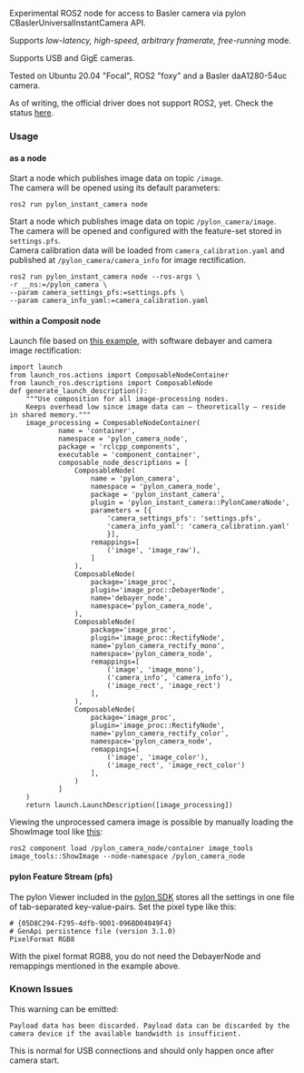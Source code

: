 Experimental ROS2 node for access to Basler camera via pylon CBaslerUniversalInstantCamera API. 

Supports *low-latency, high-speed, arbitrary framerate, free-running* mode.

Supports USB and GigE cameras.

Tested on Ubuntu 20.04 "Focal", ROS2 "foxy" and a Basler daA1280-54uc camera.

As of writing, the official driver does not support ROS2, yet. Check the status [here](https://github.com/basler/pylon-ros-camera/issues/58).

### Usage

#### as a node

Start a node which publishes image data on topic `/image`.  
The camera will be opened using its default parameters:

    ros2 run pylon_instant_camera node

Start a node which publishes image data on topic `/pylon_camera/image`.  
The camera will be opened and configured with the feature-set stored in `settings.pfs`.  
Camera calibration data will be loaded from `camera_calibration.yaml` and published at `/pylon_camera/camera_info` for image rectification.

    ros2 run pylon_instant_camera node --ros-args \
    -r __ns:=/pylon_camera \
    --param camera_settings_pfs:=settings.pfs \
    --param camera_info_yaml:=camera_calibration.yaml

#### within a Composit node

Launch file based on [this example](https://github.com/ros2/demos/blob/foxy/composition/launch/composition_demo.launch.py), with software debayer and camera image rectification:

    import launch
    from launch_ros.actions import ComposableNodeContainer
    from launch_ros.descriptions import ComposableNode
    def generate_launch_description():
        """Use composition for all image-processing nodes.
        Keeps overhead low since image data can – theoretically – reside in shared memory."""
        image_processing = ComposableNodeContainer(
                name = 'container',
                namespace = 'pylon_camera_node',
                package = 'rclcpp_components',
                executable = 'component_container',
                composable_node_descriptions = [
                    ComposableNode(
                        name = 'pylon_camera',
                        namespace = 'pylon_camera_node',
                        package = 'pylon_instant_camera',
                        plugin = 'pylon_instant_camera::PylonCameraNode',
                        parameters = [{
                            'camera_settings_pfs': 'settings.pfs',
                            'camera_info_yaml': 'camera_calibration.yaml'
                            }],
                        remappings=[
                            ('image', 'image_raw'),
                        ]
                    ),
                    ComposableNode(
                        package='image_proc',
                        plugin='image_proc::DebayerNode',
                        name='debayer_node',
                        namespace='pylon_camera_node',
                    ),
                    ComposableNode(
                        package='image_proc',
                        plugin='image_proc::RectifyNode',
                        name='pylon_camera_rectify_mono',
                        namespace='pylon_camera_node',
                        remappings=[
                            ('image', 'image_mono'),
                            ('camera_info', 'camera_info'),
                            ('image_rect', 'image_rect')
                        ],
                    ),
                    ComposableNode(
                        package='image_proc',
                        plugin='image_proc::RectifyNode',
                        name='pylon_camera_rectify_color',
                        namespace='pylon_camera_node',
                        remappings=[
                            ('image', 'image_color'),
                            ('image_rect', 'image_rect_color')
                        ],
                    )
                ]
        )
        return launch.LaunchDescription([image_processing])

Viewing the unprocessed camera image is possible by manually loading the ShowImage tool like [this](https://docs.ros.org/en/foxy/Tutorials/Composition.html):

    ros2 component load /pylon_camera_node/container image_tools image_tools::ShowImage --node-namespace /pylon_camera_node


#### pylon Feature Stream (pfs)

The pylon Viewer included in the [pylon SDK](https://www.baslerweb.com/en/products/software/basler-pylon-camera-software-suite/pylon-sdks/) stores all the settings in one file of tab-separated key-value-pairs. Set the pixel type like this:

    # {05D8C294-F295-4dfb-9D01-096BD04049F4}
    # GenApi persistence file (version 3.1.0)
    PixelFormat	RGB8

With the pixel format RGB8, you do not need the DebayerNode and remappings mentioned in the example above.

### Known Issues

This warning can be emitted:

    Payload data has been discarded. Payload data can be discarded by the camera device if the available bandwidth is insufficient.

This is normal for USB connections and should only happen once after camera start.
